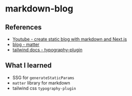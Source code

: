 # markdown-blog

## References

- [Youtube - create static blog with markdown and Next.js](https://www.youtube.com/watch?v=Hiabp1GY8fA)
- [blog - matter](https://velog.io/@skh417/gray-matter)
- [tailwind docs - typography-plugin](https://tailwindcss.com/docs/typography-plugin)

## What I learned

- SSG for `generateStaticParams`
- `matter` library for markdown
- tailwind css `typography-plugin`
